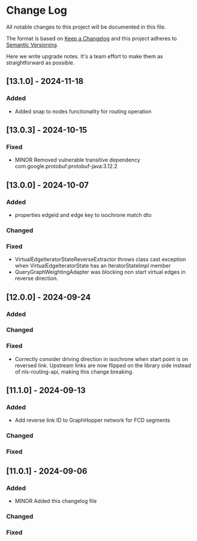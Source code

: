 # Change Log
All notable changes to this project will be documented in this file.

The format is based on [Keep a Changelog](http://keepachangelog.com/)
and this project adheres to [Semantic Versioning](http://semver.org/).

Here we write upgrade notes. It's a team effort to make them as straightforward as possible.

## [13.1.0] - 2024-11-18

### Added
- Added snap to nodes functionality for routing operation

## [13.0.3] - 2024-10-15

### Fixed
- MINOR Removed vulnerable transitive dependency com.google.protobuf:protobuf-java:3.12.2

## [13.0.0] - 2024-10-07

### Added
- properties edgeid and edge key to isochrone match dto

### Changed

### Fixed
- VirtualEdgeIteratorStateReverseExtractor throws class cast exception when VirtualEdgeIteratorState has an IteratorStateImpl member
- QueryGraphWeightingAdapter was blocking non start virtual edges in reverse direction.

## [12.0.0] - 2024-09-24

### Added

### Changed

### Fixed
- Correctly consider driving direction in isochrone when start point is on reversed link. Upstream links are now flipped
  on the library side instead of nls-routing-api, making this change breaking.

## [11.1.0] - 2024-09-13

### Added
- Add reverse link ID to GraphHopper network for FCD segments

### Changed

### Fixed

## [11.0.1] - 2024-09-06

### Added
- MINOR Added this changelog file

### Changed

### Fixed

